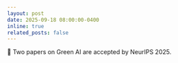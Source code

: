```yaml
---
layout: post
date: 2025-09-18 08:00:00-0400
inline: true
related_posts: false
---
```


🎉  Two papers on Green AI are accepted by NeurIPS 2025.
